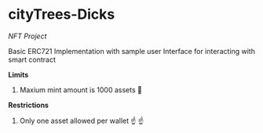 # cityTrees-Dicks
*NFT Project*

Basic ERC721 Implementation with sample user Interface for interacting with smart contract 

**Limits**
1. Maxium mint amount is 1000 assets  :loudspeaker:

**Restrictions**
1. Only one asset allowed per wallet  :point_up: :point_up:
